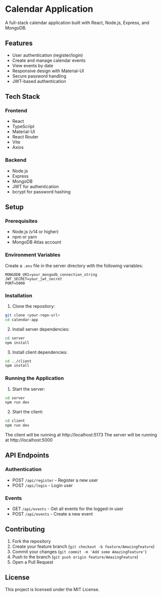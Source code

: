 # Calendar Application

A full-stack calendar application built with React, Node.js, Express, and MongoDB.

## Features

- User authentication (register/login)
- Create and manage calendar events
- View events by date
- Responsive design with Material-UI
- Secure password handling
- JWT-based authentication

## Tech Stack

### Frontend
- React
- TypeScript
- Material-UI
- React Router
- Vite
- Axios

### Backend
- Node.js
- Express
- MongoDB
- JWT for authentication
- bcrypt for password hashing

## Setup

### Prerequisites
- Node.js (v14 or higher)
- npm or yarn
- MongoDB Atlas account

### Environment Variables

Create a `.env` file in the server directory with the following variables:
```
MONGODB_URI=your_mongodb_connection_string
JWT_SECRET=your_jwt_secret
PORT=5000
```

### Installation

1. Clone the repository:
```bash
git clone <your-repo-url>
cd calendar-app
```

2. Install server dependencies:
```bash
cd server
npm install
```

3. Install client dependencies:
```bash
cd ../client
npm install
```

### Running the Application

1. Start the server:
```bash
cd server
npm run dev
```

2. Start the client:
```bash
cd client
npm run dev
```

The client will be running at http://localhost:5173
The server will be running at http://localhost:5000

## API Endpoints

### Authentication
- POST `/api/register` - Register a new user
- POST `/api/login` - Login user

### Events
- GET `/api/events` - Get all events for the logged-in user
- POST `/api/events` - Create a new event

## Contributing

1. Fork the repository
2. Create your feature branch (`git checkout -b feature/AmazingFeature`)
3. Commit your changes (`git commit -m 'Add some AmazingFeature'`)
4. Push to the branch (`git push origin feature/AmazingFeature`)
5. Open a Pull Request

## License

This project is licensed under the MIT License. 
